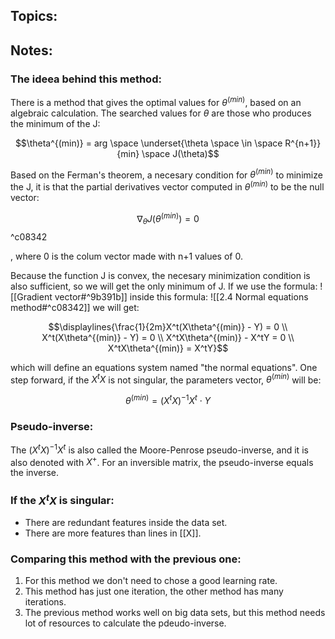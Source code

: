 
## Topics:

## Notes:

### The ideea behind this method:

There is a method that gives the optimal values for $\theta^{(min)}$, based on an algebraic calculation.
The searched values for $\theta$ are those who produces the minimum of the J:

$$\theta^{(min)} = arg \space \underset{\theta \space \in \space R^{n+1}}{min} \space J(\theta)$$

Based on the Ferman's theorem, a necesary condition for $\theta^{(min)}$ to minimize the J, it is that the partial derivatives vector computed in $\theta^{(min)}$ to be the null vector:

$$\nabla_\theta J (\theta^{(min)}) = 0$$ ^c08342

, where 0 is the colum vector made with n+1 values of 0.

Because the function J is convex, the necesary minimization condition is also sufficient, so we will get the only minimum of J. If we use the formula: ![[Gradient vector#^9b391b]]
inside this formula: ![[2.4 Normal equations method#^c08342]]
we will get:

$$\displaylines{\frac{1}{2m}X^t(X\theta^{(min)} - Y) = 0 \\
X^t(X\theta^{(min)} - Y) = 0 \\
X^tX\theta^{(min)} - X^tY = 0 \\
X^tX\theta^{(min)} = X^tY}$$

which will define an equations system named "the normal equations". One step forward, if the $X^tX$ is not singular, the parameters vector, $\theta^{(min)}$ will be:

$$\theta^{(min)} = (X^tX)^{-1}X^t \cdot Y$$

### Pseudo-inverse:

The $(X^tX)^{-1}X^t$ is also called the Moore-Penrose pseudo-inverse, and it is also denoted with $X^+$. For an inversible matrix, the pseudo-inverse equals the inverse.

### If the $X^tX$ is singular:

- There are redundant features inside the data set.
- There are more features than lines in [[X]].

### Comparing this method with the previous one:
1. For this method we don't need to chose a good learning rate.
2. This method has just one iteration, the other method has many iterations.
3. The previous method works well on big data sets, but this method needs lot of resources to calculate the pdeudo-inverse.